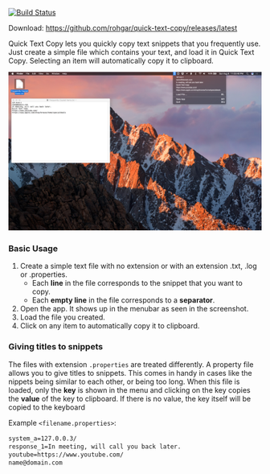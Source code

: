 [![Build Status](https://travis-ci.org/rohgar/quick-text-copy.svg?branch=master)](https://travis-ci.org/rohgar/quick-text-copy)

Download: <https://github.com/rohgar/quick-text-copy/releases/latest>

Quick Text Copy lets you quickly copy text snippets that you frequently use. Just create a simple file which contains your text, and load it in Quick Text Copy. Selecting an item will automatically copy it to clipboard.

![Quick Text Copy](screenshots/screenshot_01.jpg)

### Basic Usage
 
1. Create a simple text file with no extension or with an extension .txt, .log or .properties.
    * Each **line** in the file corresponds to the snippet that you want to copy.
    * Each **empty line** in the file corresponds to a **separator**.
2. Open the app. It shows up in the menubar as seen in the screenshot. 
3. Load the file you created.
4. Click on any item to automatically copy it to clipboard.

### Giving titles to snippets
 
The files with extension `.properties` are treated differently. A property file allows you to give titles to snippets. This comes in handy in cases like the nippets being similar to each other, or being too long. When this file is loaded, only the **key** is shown in the menu and clicking on the key copies the **value** of the key to clipboard. If there is no value, the key itself will be copied to the keyboard
 
 Example `<filename.properties>`:
 ```properties
 system_a=127.0.0.3/
 response_1=In meeting, will call you back later.
 youtube=https://www.youtube.com/
 name@domain.com
 ```
